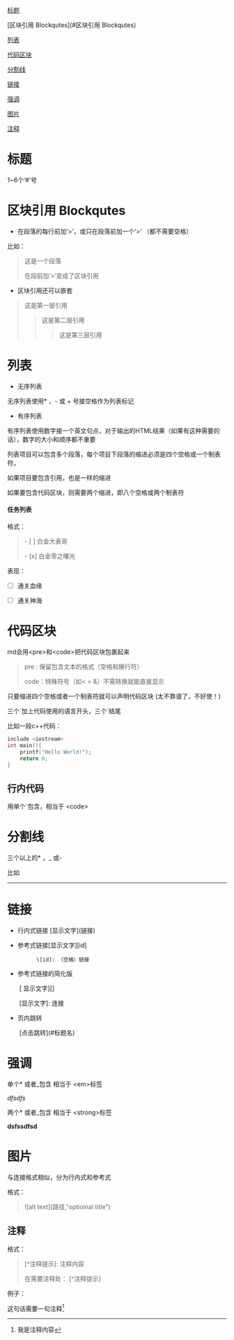 [标题](#标题)

[区块引用 Blockqutes](#区块引用 Blockqutes)

[列表](#列表)

[代码区块](#代码区块)

[分割线](#分割线)

[链接](#链接)

[强调](#强调)

[图片](#图片)

[注释](#注释)

# 标题



1~6个‘#’号



# 区块引用 Blockqutes

- 在段落的每行前加‘>’，或只在段落前加一个‘>’  （都不需要空格）



比如：



> 这是一个段落
>
> 在段前加‘>’变成了区块引用



- 区块引用还可以嵌套



> 这是第一层引用
>
> > 这是第二层引用
> >
> > > 这是第三层引用



# 列表

- 无序列表

无序列表使用* ，- 或 + 号接空格作为列表标记



+ 有序列表

有序列表使用数字接一个英文句点，对于输出的HTML结果（如果有这种需要的话），数字的大小和顺序都不重要



列表项目可以包含多个段落，每个项目下段落的缩进必须是四个空格或一个制表符，

如果项目要包含引用，也是一样的缩进

如果要包含代码区块，则需要两个缩进，即八个空格或两个制表符



#### 任务列表

格式：

> \- \[ ] 白金大表哥
>
> \- \[x] 白金零之曙光

表现：

- [ ] 通关血缘

- [ ] 通关神海

  





# 代码区块

md会用\<pre>和\<code>把代码区块包裹起来

> pre : 保留包含文本的格式（空格和换行符）
>
> code：特殊符号（如\< \> \&）不需转换就能直接显示

只要缩进四个空格或者一个制表符就可以声明代码区块  (太不靠谱了，不好使！)

三个\`加上代码使用的语言开头，三个\`结尾

比如一段c++代码：

```c++
include <iostream>
int main(){
	printf("Hello World!");
	return 0;
}
```



## 行内代码

用单个`包含，相当于 \<code>

# 分割线

三个以上的* ，_ 或-

比如

---



# 链接

- 行内式链接 \[显示文字](链接)

- 参考式链接\[显示文字]\[id]

     		\[id]: （空格）链接

- 参考式链接的简化版

  ​      	\[ 显示文字]\[]

  ​            \[显示文字]:  连接

- 页内跳转

  ​	\[点击跳转](\#标题名)



# 强调

单个* 或者_包含 相当于 \<em>标签 

 *dfsdfs*

两个* 或者_包含 相当于 \<strong>标签

 **dsfssdfsd**



# 图片

与连接格式相似，分为行内式和参考式

格式：

> \!\[alt text]\(路径,"optioinal title") 





## 注释

格式：

> \[\^注释提示]\: 注释内容
>
> 在需要注释处： \[\^注释提示]

例子：

这句话需要一句注释[^1]

[^1]:我是注释内容


